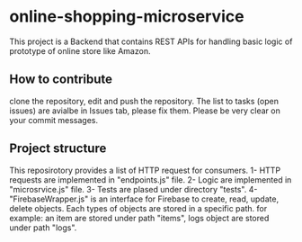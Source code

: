 # online-shopping-microservice
This project is a Backend that contains REST APIs for handling basic logic of prototype of online store like Amazon. 
## How to contribute
clone the repository, edit and push the repository. The list to tasks (open issues) are avialbe in Issues tab, please fix them. 
Please be very clear on your commit messages.
## Project structure
This reposirotory provides a list of HTTP request for consumers. 
1- HTTP requests are implemented in "endpoints.js" file.
2- Logic are implemented in "microsrvice.js" file.
3- Tests are plased under directory "tests".
4- "FirebaseWrapper.js" is an interface for Firebase to create, read, update, delete objects. Each types of objects are stored in a specific path. for example: an item are stored under path "items", logs object are stored under path "logs".

